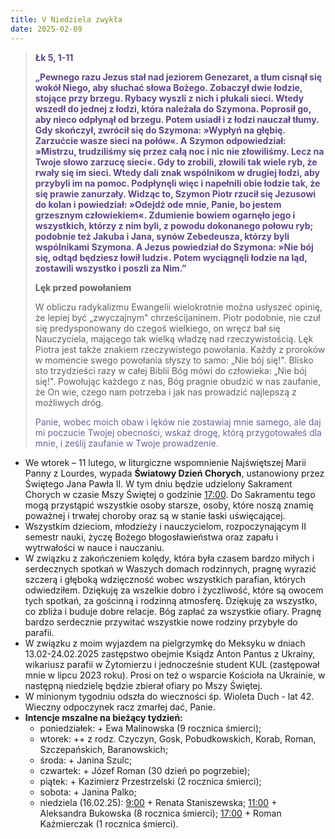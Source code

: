 ```yaml
---
title: V Niedziela zwykła
date: 2025-02-09
---
```


> **<span style="color: #5D4587;">Łk 5, 1-11 </span>**
>
> **<span style="color: #5D4587;">„Pewnego razu Jezus stał nad jeziorem Genezaret, a tłum cisnął się wokół Niego, aby słuchać słowa Bożego. Zobaczył dwie łodzie, stojące przy brzegu. Rybacy wyszli z nich i płukali sieci. Wtedy wszedł do jednej z łodzi, która należała do Szymona. Poprosił go, aby nieco odpłynął od brzegu. Potem usiadł i z łodzi nauczał tłumy. Gdy skończył, zwrócił się do Szymona: »Wypłyń na głębię. Zarzućcie wasze sieci na połów«. A Szymon odpowiedział: »Mistrzu, trudziliśmy się przez całą noc i nic nie złowiliśmy. Lecz na Twoje słowo zarzucę sieci«. Gdy to zrobili, złowili tak wiele ryb, że rwały się im sieci. Wtedy dali znak wspólnikom w drugiej łodzi, aby przybyli im na pomoc. Podpłynęli więc i napełnili obie łodzie tak, że się prawie zanurzały. Widząc to, Szymon Piotr rzucił się Jezusowi do kolan i powiedział: »Odejdź ode mnie, Panie, bo jestem grzesznym człowiekiem«. Zdumienie bowiem ogarnęło jego i wszystkich, którzy z nim byli, z powodu dokonanego połowu ryb; podobnie też Jakuba i Jana, synów Zebedeusza, którzy byli wspólnikami Szymona. A Jezus powiedział do Szymona: »Nie bój się, odtąd będziesz łowił ludzi«. Potem wyciągnęli łodzie na ląd, zostawili wszystko i poszli za Nim.”</span>**
>
>
>
> **Lęk przed powołaniem**
>
> W obliczu radykalizmu Ewangelii wielokrotnie można usłyszeć opinię, że lepiej być „zwyczajnym" chrześcijaninem. Piotr podobnie, nie czuł się predysponowany do czegoś wielkiego, on wręcz bał się Nauczyciela, mającego tak wielką władzę nad rzeczywistością. Lęk Piotra jest także znakiem rzeczywistego powołania. Każdy z proroków w momencie swego powołania słyszy to samo: „Nie bój się!". Blisko sto trzydzieści razy w całej Biblii Bóg mówi do człowieka: „Nie bój się!". Powołując każdego z nas, Bóg pragnie obudzić w nas zaufanie, że On wie, czego nam potrzeba i jak nas prowadzić najlepszą z możliwych dróg.
>
> <span style="color: #666699;">Panie, wobec moich obaw i lęków nie zostawiaj mnie samego, ale daj mi poczucie Twojej obecności, wskaż drogę, którą przygotowałeś dla mnie, i ześlij zaufanie w Twoje prowadzenie.
> &nbsp;

- We wtorek – 11 lutego, w liturgiczne wspomnienie Najświętszej Marii Panny z Lourdes, wypada **Światowy Dzień Chorych**, ustanowiony przez Świętego Jana Pawła II. W tym dniu będzie udzielony Sakrament Chorych w czasie Mszy Świętej o godzinie <u>17:00</u>. Do Sakramentu tego mogą przystąpić wszystkie osoby starsze, osoby, które noszą znamię poważnej i trwałej choroby oraz są w stanie łaski uświęcającej.
- Wszystkim dzieciom, młodzieży i nauczycielom, rozpoczynającym II semestr nauki, życzę Bożego błogosławieństwa oraz zapału i wytrwałości w nauce i nauczaniu.
- W związku z zakończeniem kolędy, która była czasem bardzo miłych i serdecznych spotkań w Waszych domach rodzinnych, pragnę wyrazić szczerą i głęboką wdzięczność wobec wszystkich parafian, których odwiedziłem. Dziękuję za wszelkie dobro i życzliwość, które są owocem tych spotkań, za gościnną i rodzinną atmosferę. Dziękuję za wszystko, co zbliża i buduje dobre relacje. Bóg zapłać za wszystkie ofiary. Pragnę bardzo serdecznie przywitać wszystkie nowe rodziny przybyłe do parafii.
- W związku z moim wyjazdem na pielgrzymkę do Meksyku w dniach 13.02-24.02.2025 zastępstwo obejmie Ksiądz Anton Pantus z Ukrainy, wikariusz parafii w Żytomierzu i jednocześnie student KUL (zastępował mnie w lipcu 2023 roku). Prosi on też o wsparcie Kościoła na Ukrainie, w następną niedzielę będzie zbierał ofiary po Mszy Świętej.
- W minionym tygodniu odszła do wieczności śp. Wioleta Duch - lat 42. Wieczny odpoczynek racz zmarłej dać, Panie.
- **Intencje mszalne na bieżący tydzień:**
  - poniedziałek: + Ewa Malinowska (9 rocznica śmierci);
  - wtorek: ++ z rodz. Czyczyn, Gosk, Pobudkowskich, Korab, Roman, Szczepańskich, Baranowskich;
  - środa: + Janina Szulc;
  - czwartek: + Józef Roman (30 dzień po pogrzebie);
  - piątek: + Kazimierz Przestrzelski (2 rocznica śmierci);
  - sobota: + Janina Palko;
  - niedziela (16.02.25): <u>9:00</u> + Renata Staniszewska; <u>11:00</u> + Aleksandra Bukowska (8 rocznica śmierci); <u>17:00</u> + Roman Kaźmierczak (1 rocznica śmierci).
